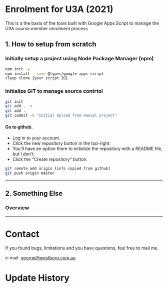 # Enrolment for U3A (2021)

This is a the basis of the tools built with Google Apps Script to manage the U3A course member enrolment process

## 1. How to setup from scratch

### Initially setup a project using Node Package Manager (npm)

```sh
npm init -y
npm install --save @types/google-apps-script
clasp clone [your script ID]
```

### Initialize GIT to manage source contrtol

```sh
git init
git add . -n
git add .
git commit -m "Initial Upload from manual project"
```

#### Go to github.

- Log in to your account.
- Click the new repository button in the top-right.
- You’ll have an option there to initialize the repository with a README file, but I don’t.
- Click the “Create repository” button.

```sh
git remote add origin [info copied from github]
git push origin master
```

---

## 2. Something Else

### Overview

---

# Contact

If you found bugs, limitations and you have questions, feel free to mail me.

e-mail: george@westborn.com.au

# Update History
